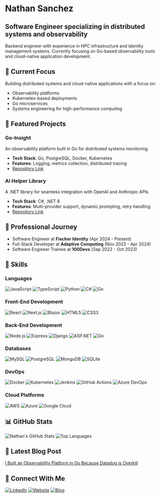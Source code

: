# Nathan Sanchez
## Software Engineer specializing in distributed systems and observability

Backend engineer with experience in HPC infrastructure and identity management systems. Currently focusing on Go-based observability tools and cloud-native application development.

## 🔭 Current Focus

Building distributed systems and cloud-native applications with a focus on:
- Observability platforms
- Kubernetes-based deployments
- Go microservices
- Systems engineering for high-performance computing

## 📂 Featured Projects

### Go-Insight
An observability platform built in Go for distributed systems monitoring
- **Tech Stack**: Go, PostgreSQL, Docker, Kubernetes
- **Features**: Logging, metrics collection, distributed tracing
- [Repository Link](https://github.com/NathanSanchezDev/go-insight)

### AI Helper Library
A .NET library for seamless integration with OpenAI and Anthropic APIs
- **Tech Stack**: C#, .NET 8
- **Features**: Multi-provider support, dynamic prompting, retry handling
- [Repository Link](https://github.com/NathanSanchezDev/ai-helper-library)

## 💼 Professional Journey

- Software Engineer at **Fischer Identity** (Apr 2024 - Present)
- Full-Stack Developer at **Adaptive Computing** (Nov 2023 - Apr 2024)
- Software Engineer Trainee at **100Devs** (Sep 2022 - Oct 2023)

## 🚀 Skills

### Languages
![JavaScript](https://img.shields.io/badge/-JavaScript-F7DF1E?style=flat-square&logo=javascript&logoColor=black)
![TypeScript](https://img.shields.io/badge/-TypeScript-007ACC?style=flat-square&logo=typescript&logoColor=white)
![Python](https://img.shields.io/badge/-Python-3776AB?style=flat-square&logo=python&logoColor=white)
![C#](https://img.shields.io/badge/-C%23-239120?style=flat-square&logo=c-sharp&logoColor=white)
![Go](https://img.shields.io/badge/-Go-00ADD8?style=flat-square&logo=go&logoColor=white)

### Front-End Development
![React](https://img.shields.io/badge/-React-61DAFB?style=flat-square&logo=react&logoColor=black)
![Next.js](https://img.shields.io/badge/-Next.js-000000?style=flat-square&logo=next-dot-js&logoColor=white)
![Blazor](https://img.shields.io/badge/-Blazor-512BD4?style=flat-square&logo=blazor&logoColor=white)
![HTML5](https://img.shields.io/badge/-HTML5-E34F26?style=flat-square&logo=html5&logoColor=white)
![CSS3](https://img.shields.io/badge/-CSS3-1572B6?style=flat-square&logo=css3&logoColor=white)

### Back-End Development
![Node.js](https://img.shields.io/badge/-Node.js-339933?style=flat-square&logo=node-dot-js&logoColor=white)
![Express](https://img.shields.io/badge/-Express-000000?style=flat-square&logo=express&logoColor=white)
![Django](https://img.shields.io/badge/-Django-092E20?style=flat-square&logo=django&logoColor=white)
![ASP.NET](https://img.shields.io/badge/-ASP.NET-512BD4?style=flat-square&logo=dot-net&logoColor=white)
![Go](https://img.shields.io/badge/-Go-00ADD8?style=flat-square&logo=go&logoColor=white)

### Databases
![MySQL](https://img.shields.io/badge/-MySQL-4479A1?style=flat-square&logo=mysql&logoColor=white)
![PostgreSQL](https://img.shields.io/badge/-PostgreSQL-336791?style=flat-square&logo=postgresql&logoColor=white)
![MongoDB](https://img.shields.io/badge/-MongoDB-47A248?style=flat-square&logo=mongodb&logoColor=white)
![SQLite](https://img.shields.io/badge/-SQLite-003B57?style=flat-square&logo=sqlite&logoColor=white)

### DevOps
![Docker](https://img.shields.io/badge/-Docker-2496ED?style=flat-square&logo=docker&logoColor=white)
![Kubernetes](https://img.shields.io/badge/-Kubernetes-326CE5?style=flat-square&logo=kubernetes&logoColor=white)
![Jenkins](https://img.shields.io/badge/-Jenkins-D24939?style=flat-square&logo=jenkins&logoColor=white)
![GitHub Actions](https://img.shields.io/badge/-GitHub%20Actions-2088FF?style=flat-square&logo=github-actions&logoColor=white)
![Azure DevOps](https://img.shields.io/badge/-Azure%20DevOps-0078D7?style=flat-square&logo=azure-devops&logoColor=white)

### Cloud Platforms
![AWS](https://img.shields.io/badge/-AWS-232F3E?style=flat-square&logo=amazon-aws&logoColor=white)
![Azure](https://img.shields.io/badge/-Azure-0078D4?style=flat-square&logo=microsoft-azure&logoColor=white)
![Google Cloud](https://img.shields.io/badge/-Google%20Cloud-4285F4?style=flat-square&logo=google-cloud&logoColor=white)

## 📊 GitHub Stats

![Nathan's GitHub Stats](https://github-readme-stats.vercel.app/api?username=NathanSanchezDev&show_icons=true&theme=radical)
![Top Languages](https://github-readme-stats.vercel.app/api/top-langs/?username=NathanSanchezDev&layout=compact&theme=radical)

## 📝 Latest Blog Post

[I Built an Observability Platform in Go Because Datadog is Overkill](https://www.nathanswe.com/blog/go-insight-observability-platform)

## 🔗 Connect With Me

[![LinkedIn](https://img.shields.io/badge/-LinkedIn-0077B5?style=flat-square&logo=linkedin&logoColor=white)](https://www.linkedin.com/in/nathansanchez239)
[![Website](https://img.shields.io/badge/-Website-FF4088?style=flat-square&logo=hugo&logoColor=white)](https://www.nathanswe.com)
[![Blog](https://img.shields.io/badge/-Blog-FFA500?style=flat-square&logo=rss&logoColor=white)](https://www.nathanswe.com/blog)
